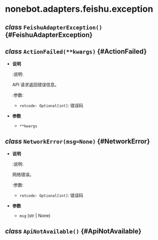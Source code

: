 # nonebot.adapters.feishu.exception

## _class_ `FeishuAdapterException()` {#FeishuAdapterException}

## _class_ `ActionFailed(**kwargs)` {#ActionFailed}

- **说明**

  :说明:

  API 请求返回错误信息。

  :参数:

  - `retcode: Optional[int]`: 错误码

- **参数**

  - `**kwargs`

## _class_ `NetworkError(msg=None)` {#NetworkError}

- **说明**

  :说明:

  网络错误。

  :参数:

  - `retcode: Optional[int]`: 错误码

- **参数**

  - `msg` (str | None)

## _class_ `ApiNotAvailable()` {#ApiNotAvailable}
